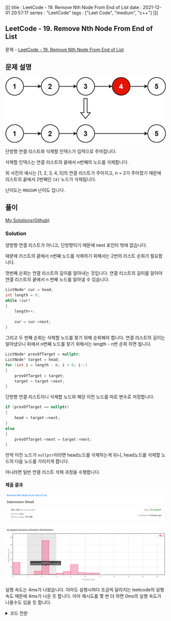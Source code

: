 [[[
title : LeetCode - 19. Remove Nth Node From End of List
date : 2021-12-01 20:57:17
series : "LeetCode"
tags : ["Leet Code", "medium", "c++"]
]]]

## LeetCode - 19. Remove Nth Node From End of List
문제 - [LeetCode - 19. Remove Nth Node From End of List](https://leetcode.com/problems/remove-nth-node-from-end-of-list/)

## 문제 설명
![example 1](./assets/images/leet_code/19/example_1.jpg)

단방향 연결 리스트와 삭제할 인덱스가 입력으로 주어집니다.

삭제할 인덱스는 연결 리스트의 끝에서 n번째의 노드를 삭제합니다.

위 사진의 예시는 [1, 2, 3, 4, 5]의 연결 리스트가 주어지고, n = 2가 주어졌기 때문에 리스트의 끝에서 2번째인 `[4]` 노드가 삭제됩니다.

난이도는 `MEDIUM` 난이도 입니다.

## 풀이
[My Solutions(Github)](https://github.com/LDobac/leetcode/tree/master/19.%20Remove%20Nth%20Node%20From%20End%20of%20List)

### Solution
양방향 연결 리스트가 아니고, 단방향이기 때문에 next 포인터 밖에 없습니다.

때문에 리스트의 끝에서 n번쨰 노드를 삭제하기 위해서는 2번의 리스트 순회가 필요합니다. 

첫번째 순회는 연결 리스트의 길이를 알아내는 것입니다. 연결 리스트의 길이를 알아야 연결 리스트의 끝에서 n 번째 노드를 알아낼 수 있습니다.

```c++
ListNode* cur = head;
int length = 0;
while (cur)
{
    length++;

    cur = cur->next;
}
```

그리고 두 번째 순회는 삭제할 노드를 찾기 위해 순회해야 합니다. 연결 리스트의 길이는 알아냈으니 뒤에서 n번째 노드를 찾기 위해서는 length - n번 순회 하면 됩니다.

```c++
ListNode* prevOfTarget = nullptr;
ListNode* target = head;
for (int i = length - n; i > 0; i--)
{
    prevOfTarget = target;
    target = target->next;
}
```

단방향 연결 리스트이니 삭제할 노드와 해당 이전 노드를 따로 변수로 저장합니다.

```c++
if (prevOfTarget == nullptr)
{
    head = target->next;
}
else
{
    prevOfTarget->next = target->next;
}
```

만약 이전 노드가 `nullptr`이라면 head노드를 삭제하는게 되니, head노드를 삭제할 노드의 다음 노드를 가리키게 합니다.

아니라면 일반 연결 리스트 삭제 과정을 수행합니다.


#### 제출 결과
![Solution 1 result](./assets/images/leet_code/19/result_1.png)

실행 속도는 4ms가 나왔습니다. 아마도 실행시마다 조금씩 달라지는 leetcode의 실행속도 때문에 4ms가 나온 듯 합니다. 아마 재시도를 몇 번 더 하면 0ms의 실행 속도가 나올수도 있을 듯 합니다.

<details>
<summary>코드 전문</summary>

```c++
class Solution 
{
public:
    ListNode* removeNthFromEnd(ListNode* head, int n) 
    {
        if (!head->next && n > 0)
        {
            return nullptr;
        }

        ListNode* cur = head;
        int length = 0;
        while (cur)
        {
            length++;

            cur = cur->next;
        }
        
        ListNode* prevOfTarget = nullptr;
        ListNode* target = head;
        for (int i = length - n; i > 0; i--)
        {
            prevOfTarget = target;
            target = target->next;
        }

        if (prevOfTarget == nullptr)
        {
            head = target->next;
        }
        else
        {
            prevOfTarget->next = target->next;
        }
        
        return head;
    }
};
```

</details>
